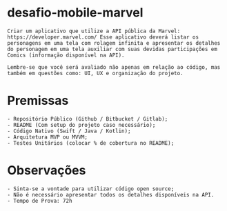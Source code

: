 # desafio-mobile-marvel
    Criar um aplicativo que utilize a API pública da Marvel:​ ​https://developer.marvel.com/ Esse aplicativo deverá listar os personagens em uma tela com rolagem infinita e apresentar os detalhes do personagem em uma tela auxiliar com suas devidas participações em Comics (informação disponível na API). 

    Lembre-se que você será avaliado não apenas em relação ao código, mas também em questões como: UI, UX e organização do projeto.
    
   # Premissas
    - Repositório Público (Github / Bitbucket / Gitlab); 
    - README (Com setup do projeto caso necessário); 
    - Código Nativo (Swift / Java / Kotlin); 
    - Arquitetura MVP ou MVVM; 
    - Testes Unitários (colocar % de cobertura no README); 
    
   # Observações
    - Sinta-se a vontade para utilizar código open source; 
    - Não é necessário apresentar todos os detalhes disponíveis na API. 
    - Tempo de Prova: 72h
